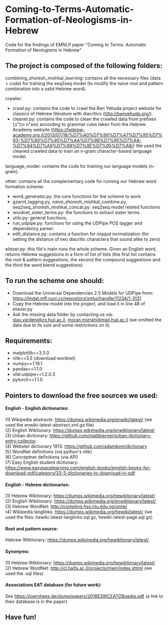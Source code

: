 # Coming-to-Terms-Automatic-Formation-of-Neologisms-in-Hebrew

Code for the findings of EMNLP paper "Coming to Terms: Automatic Formation of Neologisms in Hebrew"

## The project is composed of the following folders:

combining_shoresh_mishkal_learning: contains all the necessary files (data + code) for training the seq2seq model (to modify the naive root and pattern combination into a valid Hebrew word).

crawler: 
* crawl.py: contains the code to crawl the Ben Yehuda project website for classics of Hebrew literature with diacritics (http://benyehuda.org/). 
* cleaner.py: contains the code to clean the crawled data from prefixes (מש"ה וכל"ב) according to grammar rules taken from the Hebrew Academy website (https://hebrew-academy.org.il/2013/07/18/%D7%A0%D7%99%D7%A7%D7%95%D7%93-%D7%90%D7%95%D7%AA%D7%99%D7%95%D7%AA-%D7%94%D7%A9%D7%99%D7%9E%D7%95%D7%A9/)
We used the cleaned crawled data to train an n-gram character-based language model. 

language_model: contains the code for training our language models (n-gram).

other: contains all the complementary code for running our Hebrew word formation scheme:
* word_generator.py: the core functions for the scheme to work 
* gzarot_tagging.py, naive_shoresh_mishkal_combine.py, seq2seq_shoresh_mishkal_concat.py: seq2seq model related functions
* wordnet_sister_terms.py: the functions to extract sister terms.
* utils.py: general functions.
* run_udpipe.py: functions for using the UDPipe POS tagger and dependency parser. 
* edit_distance.py: contains a function for niqqud normalization (for setting the distance of two diacritic characters that sound alike to zero)

eliezer.py: this file's main runs the whole scheme. Given an English word, returns Hebrew suggestions in a form of list of lists (the first list contains the root & pattern suggestions, the second the compound suggestions and the third the word blend suggestions) 

## To run the scheme one should:
* Download the Universal Dependencies 2.5 Models for UDPipe from: https://lindat.mff.cuni.cz/repository/xmlui/handle/11234/1-3131 
* Copy the Hebrew model into the project, and load it in line 48 of eliezer.py
* Ask the missing data folder by contacting us via: stav.yardeni@cs.huji.ac.il, moran.mizrahi@mail.huji.ac.il (we omitted the data due to its size and some restrictions on it).  

## Requirements: 
* matplotlib==3.3.0
* nltk==3.5 (download wordnet)
* numpy==1.19.1
* pandas==1.1.0
* ufal.udpipe==1.2.0.3
* pytorch==1.1.0

## Pointers to download the free sources we used:
#### English - English dictionaries:
(1) Wikipedia abstracts: https://dumps.wikimedia.org/enwiki/latest/ (we used the enwiki-latest-abstract.xml.gz file)  
(2) English Wiktionary: https://dumps.wikimedia.org/enwiktionary/latest/  
(3) Urban dictionary: https://github.com/mattbierner/urban-dictionary-entry-collector  
(4) Webster dictionary 1913: https://github.com/adambom/dictionary  
(5) WordNet definitions (via python's nltk)  
(6) Conceptnet definitions (via API)  
(7) Easy English student dictionary: https://www.easypacelearning.com/english-books/english-books-for-download-pdf/category/33-3-dictionaries-to-download-in-pdf  
#### English - Hebrew dictionaries:
(1) Hebrew Wiktionary: https://dumps.wikimedia.org/hewiktionary/latest/  
(2) English Wikitionary: https://dumps.wikimedia.org/enwiktionary/latest/  
(3) Hebrew WordNet: http://compling.hss.ntu.edu.sg/omw/  
(4) Wikipedia langlinks: https://dumps.wikimedia.org/hewiki/latest/ (we used the files: hewiki-latest-langlinks.sql.gz, hewiki-latest-page.sql.gz)  
#### Root and pattern source:
Hebrew Wiktionary: https://dumps.wikimedia.org/hewiktionary/latest/  
#### Synonyms:
(1) Hebrew Wiktionary: https://dumps.wikimedia.org/hewiktionary/latest/  
(2) Hebrew WordNet: http://cl.haifa.ac.il/projects/mwn/index.shtml  (we used the .sql files)  
#### Associations EAT database (for future work):
See https://joernhees.de/dump/papers/2016ESWCEATDBpedia.pdf (a link to their database is in the paper)  

## Have fun! 
